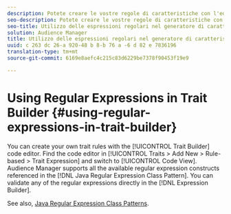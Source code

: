 ```yaml
---
description: Potete creare le vostre regole di caratteristiche con l'editor di codice di Trait Builder. Trova l'editor di codice in Caratteristiche > Aggiungi nuovo > Regola > Espressione caratteristica e passa alla vista Codice. Audience Manager supporta tutti i costrutti di espressioni regolari disponibili a cui fa riferimento il pattern di classe regolare Java. Potete convalidare qualsiasi espressione regolare direttamente in Generatore espressioni.
seo-description: Potete creare le vostre regole di caratteristiche con l'editor di codice di Trait Builder. Trova l'editor di codice in Caratteristiche > Aggiungi nuovo > Regola > Espressione caratteristica e passa alla vista Codice. Audience Manager supporta tutti i costrutti di espressioni regolari disponibili a cui fa riferimento il pattern di classe regolare Java. Potete convalidare qualsiasi espressione regolare direttamente in Generatore espressioni.
seo-title: Utilizzo delle espressioni regolari nel generatore di caratteristiche
solution: Audience Manager
title: Utilizzo delle espressioni regolari nel generatore di caratteristiche
uuid: c 263 dc 26-a 920-48 b 8-b 76 a -6 d 82 e 7836196
translation-type: tm+mt
source-git-commit: 6169e8aefc4c215c83d6229be7378f90453f19e9

---
```



# Using Regular Expressions in Trait Builder {#using-regular-expressions-in-trait-builder}

You can create your own trait rules with the [!UICONTROL Trait Builder] code editor. Find the code editor in [!UICONTROL Traits > Add New > Rule-based > Trait Expression] and switch to [!UICONTROL Code View]. Audience Manager supports all the available regular expression constructs referenced in the [!DNL Java Regular Expression Class Pattern]. You can validate any of the regular expressions directly in the [!DNL Expression Builder].

See also, [Java Regular Expression Class Patterns](https://docs.oracle.com/javase/7/docs/api/java/util/regex/Pattern.html).